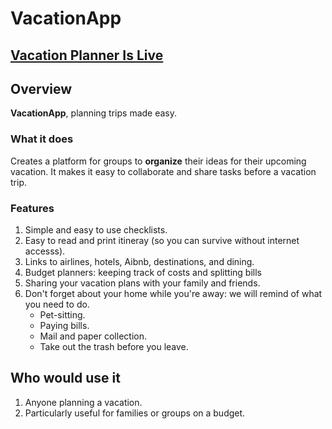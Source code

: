 # VacationApp
## [Vacation Planner Is Live](http://vacationplanner.herokuapp.com/)


## Overview

**VacationApp**, planning trips made easy.

### What it does

Creates a platform for groups to **organize** their ideas for their upcoming vacation. It makes it easy to collaborate and share tasks before a vacation trip.  

### Features

1. Simple and easy to use checklists.
2. Easy to read and print itineray (so you can survive without internet accesss).
2. Links to airlines, hotels, Aibnb, destinations, and dining. 
3. Budget planners: keeping track of costs and splitting bills
4. Sharing your vacation plans with your family and friends. 
5. Don't forget about your home while you're away: we will remind of what you need to do. 
	* Pet-sitting.
	* Paying bills.
	* Mail and paper collection.
	* Take out the trash before you leave.

## Who would use it

1. Anyone planning a vacation.
2. Particularly useful for families or groups on a budget.
 
 
